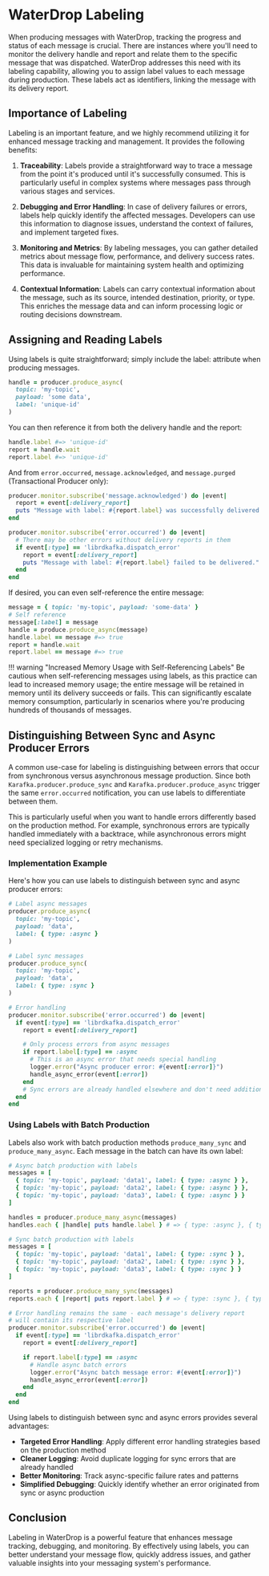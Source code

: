 # WaterDrop Labeling

When producing messages with WaterDrop, tracking the progress and status of each message is crucial. There are instances where you'll need to monitor the delivery handle and report and relate them to the specific message that was dispatched. WaterDrop addresses this need with its labeling capability, allowing you to assign label values to each message during production. These labels act as identifiers, linking the message with its delivery report.

## Importance of Labeling

Labeling is an important feature, and we highly recommend utilizing it for enhanced message tracking and management. It provides the following benefits:

1. **Traceability**: Labels provide a straightforward way to trace a message from the point it's produced until it's successfully consumed. This is particularly useful in complex systems where messages pass through various stages and services.

1. **Debugging and Error Handling**: In case of delivery failures or errors, labels help quickly identify the affected messages. Developers can use this information to diagnose issues, understand the context of failures, and implement targeted fixes.

1. **Monitoring and Metrics**: By labeling messages, you can gather detailed metrics about message flow, performance, and delivery success rates. This data is invaluable for maintaining system health and optimizing performance.

1. **Contextual Information**: Labels can carry contextual information about the message, such as its source, intended destination, priority, or type. This enriches the message data and can inform processing logic or routing decisions downstream.

## Assigning and Reading Labels

Using labels is quite straightforward; simply include the label: attribute when producing messages.

```ruby
handle = producer.produce_async(
  topic: 'my-topic',
  payload: 'some data',
  label: 'unique-id'
)
```

You can then reference it from both the delivery handle and the report:

```ruby
handle.label #=> 'unique-id'
report = handle.wait
report.label #=> 'unique-id'
```

And from `error.occurred`, `message.acknowledged`, and `message.purged` (Transactional Producer only):

```ruby
producer.monitor.subscribe('message.acknowledged') do |event|
  report = event[:delivery_report]
  puts "Message with label: #{report.label} was successfully delivered."
end

producer.monitor.subscribe('error.occurred') do |event|
  # There may be other errors without delivery reports in them
  if event[:type] == 'librdkafka.dispatch_error'
    report = event[:delivery_report]
    puts "Message with label: #{report.label} failed to be delivered."
  end
end
```

If desired, you can even self-reference the entire message:

```ruby
message = { topic: 'my-topic', payload: 'some-data' }
# Self reference
message[:label] = message
handle = produce.produce_async(message)
handle.label == message #=> true
report = handle.wait
report.label == message #=> true
```

!!! warning "Increased Memory Usage with Self-Referencing Labels"
    Be cautious when self-referencing messages using labels, as this practice can lead to increased memory usage; the entire message will be retained in memory until its delivery succeeds or fails. This can significantly escalate memory consumption, particularly in scenarios where you're producing hundreds of thousands of messages.

## Distinguishing Between Sync and Async Producer Errors

A common use-case for labeling is distinguishing between errors that occur from synchronous versus asynchronous message production. Since both `Karafka.producer.produce_sync` and `Karafka.producer.produce_async` trigger the same `error.occurred` notification, you can use labels to differentiate between them.

This is particularly useful when you want to handle errors differently based on the production method. For example, synchronous errors are typically handled immediately with a backtrace, while asynchronous errors might need specialized logging or retry mechanisms.

### Implementation Example

Here's how you can use labels to distinguish between sync and async producer errors:

```ruby
# Label async messages
producer.produce_async(
  topic: 'my-topic',
  payload: 'data',
  label: { type: :async }
)

# Label sync messages
producer.produce_sync(
  topic: 'my-topic',
  payload: 'data',
  label: { type: :sync }
)

# Error handling
producer.monitor.subscribe('error.occurred') do |event|
  if event[:type] == 'librdkafka.dispatch_error'
    report = event[:delivery_report]

    # Only process errors from async messages
    if report.label[:type] == :async
      # This is an async error that needs special handling
      logger.error("Async producer error: #{event[:error]}")
      handle_async_error(event[:error])
    end
    # Sync errors are already handled elsewhere and don't need additional logging
  end
end
```

### Using Labels with Batch Production

Labels also work with batch production methods `produce_many_sync` and `produce_many_async`. Each message in the batch can have its own label:

```ruby
# Async batch production with labels
messages = [
  { topic: 'my-topic', payload: 'data1', label: { type: :async } },
  { topic: 'my-topic', payload: 'data2', label: { type: :async } },
  { topic: 'my-topic', payload: 'data3', label: { type: :async } }
]

handles = producer.produce_many_async(messages)
handles.each { |handle| puts handle.label } # => { type: :async }, { type: :async }, { type: :async }

# Sync batch production with labels
messages = [
  { topic: 'my-topic', payload: 'data1', label: { type: :sync } },
  { topic: 'my-topic', payload: 'data2', label: { type: :sync } },
  { topic: 'my-topic', payload: 'data3', label: { type: :sync } }
]

reports = producer.produce_many_sync(messages)
reports.each { |report| puts report.label } # => { type: :sync }, { type: :sync }, { type: :sync }

# Error handling remains the same - each message's delivery report
# will contain its respective label
producer.monitor.subscribe('error.occurred') do |event|
  if event[:type] == 'librdkafka.dispatch_error'
    report = event[:delivery_report]

    if report.label[:type] == :async
      # Handle async batch errors
      logger.error("Async batch message error: #{event[:error]}")
      handle_async_error(event[:error])
    end
  end
end
```

Using labels to distinguish between sync and async errors provides several advantages:

- **Targeted Error Handling**: Apply different error handling strategies based on the production method
- **Cleaner Logging**: Avoid duplicate logging for sync errors that are already handled
- **Better Monitoring**: Track async-specific failure rates and patterns
- **Simplified Debugging**: Quickly identify whether an error originated from sync or async production

## Conclusion

Labeling in WaterDrop is a powerful feature that enhances message tracking, debugging, and monitoring. By effectively using labels, you can better understand your message flow, quickly address issues, and gather valuable insights into your messaging system's performance.
